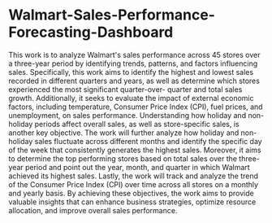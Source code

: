 # Walmart-Sales-Performance-Forecasting-Dashboard 

This work is to analyze Walmart's sales performance across 45 stores over a
three-year period by identifying trends, patterns, and factors influencing sales. Specifically,
this work aims to identify the highest and lowest sales recorded in different quarters and
years, as well as determine which stores experienced the most significant quarter-over-
quarter and total sales growth. Additionally, it seeks to evaluate the impact of external
economic factors, including temperature, Consumer Price Index (CPI), fuel prices, and
unemployment, on sales performance. Understanding how holiday and non-holiday periods
affect overall sales, as well as store-specific sales, is another key objective. The work will
further analyze how holiday and non-holiday sales fluctuate across different months and
identify the specific day of the week that consistently generates the highest sales. Moreover,
it aims to determine the top performing stores based on total sales over the three-year period
and point out the year, month, and quarter in which Walmart achieved its highest sales.
Lastly, the work will track and analyze the trend of the Consumer Price Index (CPI) over time
across all stores on a monthly and yearly basis. By achieving these objectives, the work aims
to provide valuable insights that can enhance business strategies, optimize resource
allocation, and improve overall sales performance.
